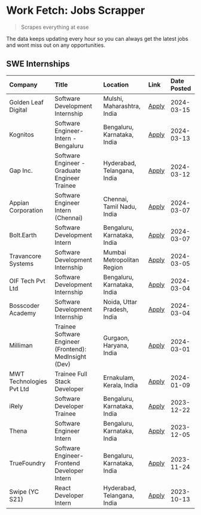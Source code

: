 # Work Fetch: Jobs Scrapper
> Scrapes everything at ease

The data keeps updating every hour so you can always get the latest jobs and wont miss out on any opportunities.

## SWE Internships
<!--START_SECTION:workfetch-->
| Company                  | Title                                                  | Location                    | Link                                                                                                                                                                                                                                                               | Date Posted   |
|:-------------------------|:-------------------------------------------------------|:----------------------------|:-------------------------------------------------------------------------------------------------------------------------------------------------------------------------------------------------------------------------------------------------------------------|:--------------|
| Golden Leaf Digital      | Software Development Internship                        | Mulshi, Maharashtra, India  | [Apply](https://in.linkedin.com/jobs/view/software-development-internship-at-golden-leaf-digital-3858085305?refId=%2F5BbG3ReYvtbrCxVoj%2BKQg%3D%3D&trackingId=53w5xA330I%2B2ucW3wUzHdw%3D%3D&position=6&pageNum=0&trk=public_jobs_jserp-result_search-card)        | 2024-03-15    |
| Kognitos                 | Software Engineer-Intern -Bengaluru                    | Bengaluru, Karnataka, India | [Apply](https://in.linkedin.com/jobs/view/software-engineer-intern-bengaluru-at-kognitos-3855361239?refId=%2F5BbG3ReYvtbrCxVoj%2BKQg%3D%3D&trackingId=K4OnwkUxXhB0WsC6bmb5SQ%3D%3D&position=20&pageNum=0&trk=public_jobs_jserp-result_search-card)                 | 2024-03-13    |
| Gap Inc.                 | Software Engineer - Graduate Engineer Trainee          | Hyderabad, Telangana, India | [Apply](https://in.linkedin.com/jobs/view/software-engineer-graduate-engineer-trainee-at-gap-inc-3853818960?refId=%2F5BbG3ReYvtbrCxVoj%2BKQg%3D%3D&trackingId=L7XVwLDSRo%2B1MZZ0%2F0J15w%3D%3D&position=8&pageNum=0&trk=public_jobs_jserp-result_search-card)      | 2024-03-12    |
| Appian Corporation       | Software Engineer Intern (Chennai)                     | Chennai, Tamil Nadu, India  | [Apply](https://in.linkedin.com/jobs/view/software-engineer-intern-chennai-at-appian-corporation-3848335036?refId=%2F5BbG3ReYvtbrCxVoj%2BKQg%3D%3D&trackingId=0j48nidZNQnQwSRy%2BHLtXQ%3D%3D&position=3&pageNum=0&trk=public_jobs_jserp-result_search-card)        | 2024-03-07    |
| Bolt.Earth               | Software Development Intern                            | Bengaluru, Karnataka, India | [Apply](https://in.linkedin.com/jobs/view/software-development-intern-at-bolt-earth-3849437038?refId=%2F5BbG3ReYvtbrCxVoj%2BKQg%3D%3D&trackingId=nd8i1eYHtixpGjKHsfs21A%3D%3D&position=25&pageNum=0&trk=public_jobs_jserp-result_search-card)                      | 2024-03-07    |
| Travancore Systems       | Software Development Internship                        | Mumbai Metropolitan Region  | [Apply](https://in.linkedin.com/jobs/view/software-development-internship-at-travancore-systems-3847706952?refId=%2F5BbG3ReYvtbrCxVoj%2BKQg%3D%3D&trackingId=7anvsmEUr5hxDc679wEaKQ%3D%3D&position=13&pageNum=0&trk=public_jobs_jserp-result_search-card)          | 2024-03-05    |
| OIF Tech Pvt Ltd         | Software Development Internship                        | Bengaluru, Karnataka, India | [Apply](https://in.linkedin.com/jobs/view/software-development-internship-at-oif-tech-pvt-ltd-3846326596?refId=%2F5BbG3ReYvtbrCxVoj%2BKQg%3D%3D&trackingId=moRUn8jom1Pas5VGnmaVkQ%3D%3D&position=5&pageNum=0&trk=public_jobs_jserp-result_search-card)             | 2024-03-04    |
| Bosscoder Academy        | Software Development Internship                        | Noida, Uttar Pradesh, India | [Apply](https://in.linkedin.com/jobs/view/software-development-internship-at-bosscoder-academy-3846323827?refId=%2F5BbG3ReYvtbrCxVoj%2BKQg%3D%3D&trackingId=FnuWoA89w0kLeYlIcKVVog%3D%3D&position=15&pageNum=0&trk=public_jobs_jserp-result_search-card)           | 2024-03-04    |
| Milliman                 | Trainee Software Engineer (Frontend): MedInsight (Dev) | Gurgaon, Haryana, India     | [Apply](https://in.linkedin.com/jobs/view/trainee-software-engineer-frontend-medinsight-dev-at-milliman-3792874280?refId=%2F5BbG3ReYvtbrCxVoj%2BKQg%3D%3D&trackingId=Fvs5TFDCWBbka5HnF3SUXg%3D%3D&position=9&pageNum=0&trk=public_jobs_jserp-result_search-card)   | 2024-03-01    |
| MWT Technologies Pvt Ltd | Trainee Full Stack Developer                           | Ernakulam, Kerala, India    | [Apply](https://in.linkedin.com/jobs/view/trainee-full-stack-developer-at-mwt-technologies-pvt-ltd-3800921715?refId=%2F5BbG3ReYvtbrCxVoj%2BKQg%3D%3D&trackingId=3SJTfS%2BK8XBm8wcR%2F37pgw%3D%3D&position=11&pageNum=0&trk=public_jobs_jserp-result_search-card)   | 2024-01-09    |
| iRely                    | Software Developer Trainee                             | Bengaluru, Karnataka, India | [Apply](https://in.linkedin.com/jobs/view/software-developer-trainee-at-irely-3801577534?refId=%2F5BbG3ReYvtbrCxVoj%2BKQg%3D%3D&trackingId=hG1DdmnOQRdPBSDIJG5Hfg%3D%3D&position=18&pageNum=0&trk=public_jobs_jserp-result_search-card)                            | 2023-12-22    |
| Thena                    | Software Engineer Intern                               | Bengaluru, Karnataka, India | [Apply](https://in.linkedin.com/jobs/view/software-engineer-intern-at-thena-3778731751?refId=%2F5BbG3ReYvtbrCxVoj%2BKQg%3D%3D&trackingId=Ew8BMJfx1P8EX8iQW294qQ%3D%3D&position=22&pageNum=0&trk=public_jobs_jserp-result_search-card)                              | 2023-12-05    |
| TrueFoundry              | Software Engineer- Frontend Developer Intern           | Bengaluru, Karnataka, India | [Apply](https://in.linkedin.com/jobs/view/software-engineer-frontend-developer-intern-at-truefoundry-3790095058?refId=%2F5BbG3ReYvtbrCxVoj%2BKQg%3D%3D&trackingId=ti%2BALh8rpJGIIgL%2Bczk6WA%3D%3D&position=21&pageNum=0&trk=public_jobs_jserp-result_search-card) | 2023-11-24    |
| Swipe (YC S21)           | React Developer Intern                                 | Hyderabad, Telangana, India | [Apply](https://in.linkedin.com/jobs/view/react-developer-intern-at-swipe-yc-s21-3737600089?refId=%2F5BbG3ReYvtbrCxVoj%2BKQg%3D%3D&trackingId=sKKJUgN51nhTx5Xwtoztag%3D%3D&position=23&pageNum=0&trk=public_jobs_jserp-result_search-card)                         | 2023-10-13    |
<!--END_SECTION:workfetch-->
